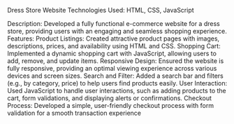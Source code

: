 Dress Store Website
Technologies Used: HTML, CSS, JavaScript

Description: Developed a fully functional e-commerce website for a dress store, providing users with an engaging and seamless shopping experience.
Features:
Product Listings: Created attractive product pages with images, descriptions, prices, and availability using HTML and CSS.
Shopping Cart: Implemented a dynamic shopping cart with JavaScript, allowing users to add, remove, and update items.
Responsive Design: Ensured the website is fully responsive, providing an optimal viewing experience across various devices and screen sizes.
Search and Filter: Added a search bar and filters (e.g., by category, price) to help users find products easily.
User Interaction: Used JavaScript to handle user interactions, such as adding products to the cart, form validations, and displaying alerts or confirmations.
Checkout Process: Developed a simple, user-friendly checkout process with form validation for a smooth transaction experience
